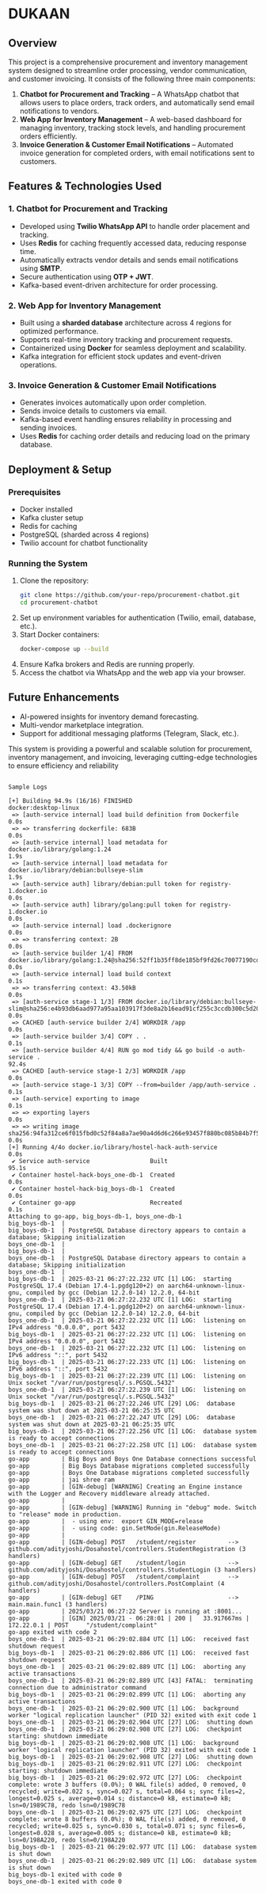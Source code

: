 # DUKAAN

## Overview

This project is a comprehensive procurement and inventory management system designed to streamline order processing, vendor communication, and customer invoicing. It consists of the following three main components:

1. **Chatbot for Procurement and Tracking** – A WhatsApp chatbot that allows users to place orders, track orders, and automatically send email notifications to vendors.
2. **Web App for Inventory Management** – A web-based dashboard for managing inventory, tracking stock levels, and handling procurement orders efficiently.
3. **Invoice Generation & Customer Email Notifications** – Automated invoice generation for completed orders, with email notifications sent to customers.

## Features & Technologies Used

### 1. Chatbot for Procurement and Tracking

- Developed using **Twilio WhatsApp API** to handle order placement and tracking.
- Uses **Redis** for caching frequently accessed data, reducing response time.
- Automatically extracts vendor details and sends email notifications using **SMTP**.
- Secure authentication using **OTP + JWT**.
- Kafka-based event-driven architecture for order processing.

### 2. Web App for Inventory Management

- Built using a **sharded database** architecture across 4 regions for optimized performance.
- Supports real-time inventory tracking and procurement requests.
- Containerized using **Docker** for seamless deployment and scalability.
- Kafka integration for efficient stock updates and event-driven operations.

### 3. Invoice Generation & Customer Email Notifications

- Generates invoices automatically upon order completion.
- Sends invoice details to customers via email.
- Kafka-based event handling ensures reliability in processing and sending invoices.
- Uses **Redis** for caching order details and reducing load on the primary database.

## Deployment & Setup

### Prerequisites

- Docker installed
- Kafka cluster setup
- Redis for caching
- PostgreSQL (sharded across 4 regions)
- Twilio account for chatbot functionality

### Running the System

1. Clone the repository:
   ```bash
   git clone https://github.com/your-repo/procurement-chatbot.git
   cd procurement-chatbot
   ```
2. Set up environment variables for authentication (Twilio, email, database, etc.).
3. Start Docker containers:
   ```bash
   docker-compose up --build
   ```
4. Ensure Kafka brokers and Redis are running properly.
5. Access the chatbot via WhatsApp and the web app via your browser.

## Future Enhancements

- AI-powered insights for inventory demand forecasting.
- Multi-vendor marketplace integration.
- Support for additional messaging platforms (Telegram, Slack, etc.).

This system is providing a powerful and scalable solution for procurement, inventory management, and invoicing, leveraging cutting-edge technologies to ensure efficiency and reliability



```

Sample Logs 

[+] Building 94.9s (16/16) FINISHED                                                                                                                 docker:desktop-linux 
 => [auth-service internal] load build definition from Dockerfile                                                                                                   0.0s 
 => => transferring dockerfile: 683B                                                                                                                                0.0s 
 => [auth-service internal] load metadata for docker.io/library/golang:1.24                                                                                         1.9s 
 => [auth-service internal] load metadata for docker.io/library/debian:bullseye-slim                                                                                1.9s 
 => [auth-service auth] library/debian:pull token for registry-1.docker.io                                                                                          0.0s
 => [auth-service auth] library/golang:pull token for registry-1.docker.io                                                                                          0.0s 
 => [auth-service internal] load .dockerignore                                                                                                                      0.0s
 => => transferring context: 2B                                                                                                                                     0.0s 
 => [auth-service builder 1/4] FROM docker.io/library/golang:1.24@sha256:52ff1b35ff8de185bf9fd26c70077190cd0bed1e9f16a2d498ce907e5c421268                           0.0s
 => [auth-service internal] load build context                                                                                                                      0.1s 
 => => transferring context: 43.50kB                                                                                                                                0.0s
 => [auth-service stage-1 1/3] FROM docker.io/library/debian:bullseye-slim@sha256:e4b93db6aad977a95aa103917f3de8a2b16ead91cf255c3ccdb300c5d20f3015                  0.0s 
 => CACHED [auth-service builder 2/4] WORKDIR /app                                                                                                                  0.0s
 => [auth-service builder 3/4] COPY . .                                                                                                                             0.1s 
 => [auth-service builder 4/4] RUN go mod tidy && go build -o auth-service .                                                                                       92.4s 
 => CACHED [auth-service stage-1 2/3] WORKDIR /app                                                                                                                  0.0s 
 => [auth-service stage-1 3/3] COPY --from=builder /app/auth-service .                                                                                              0.1s 
 => [auth-service] exporting to image                                                                                                                               0.1s 
 => => exporting layers                                                                                                                                             0.0s 
 => => writing image sha256:94fa312ce6f015fbd0c52f84a8a7ae90a4d6d6c266e93457f880bc085b84b7f5                                                                        0.0s
[+] Running 4/4o docker.io/library/hostel-hack-auth-service                                                                                                         0.0s
 ✔ Service auth-service                 Built                                                                                                                      95.1s 
 ✔ Container hostel-hack-boys_one-db-1  Created                                                                                                                     0.0s 
 ✔ Container hostel-hack-big_boys-db-1  Created                                                                                                                     0.0s 
 ✔ Container go-app                     Recreated                                                                                                                   0.1s 
Attaching to go-app, big_boys-db-1, boys_one-db-1
big_boys-db-1  | 
big_boys-db-1  | PostgreSQL Database directory appears to contain a database; Skipping initialization
boys_one-db-1  | 
big_boys-db-1  | 
boys_one-db-1  | PostgreSQL Database directory appears to contain a database; Skipping initialization
boys_one-db-1  | 
big_boys-db-1  | 2025-03-21 06:27:22.232 UTC [1] LOG:  starting PostgreSQL 17.4 (Debian 17.4-1.pgdg120+2) on aarch64-unknown-linux-gnu, compiled by gcc (Debian 12.2.0-14) 12.2.0, 64-bit
boys_one-db-1  | 2025-03-21 06:27:22.232 UTC [1] LOG:  starting PostgreSQL 17.4 (Debian 17.4-1.pgdg120+2) on aarch64-unknown-linux-gnu, compiled by gcc (Debian 12.2.0-14) 12.2.0, 64-bit
boys_one-db-1  | 2025-03-21 06:27:22.232 UTC [1] LOG:  listening on IPv4 address "0.0.0.0", port 5432
big_boys-db-1  | 2025-03-21 06:27:22.232 UTC [1] LOG:  listening on IPv4 address "0.0.0.0", port 5432
boys_one-db-1  | 2025-03-21 06:27:22.232 UTC [1] LOG:  listening on IPv6 address "::", port 5432
big_boys-db-1  | 2025-03-21 06:27:22.233 UTC [1] LOG:  listening on IPv6 address "::", port 5432
big_boys-db-1  | 2025-03-21 06:27:22.239 UTC [1] LOG:  listening on Unix socket "/var/run/postgresql/.s.PGSQL.5432"
boys_one-db-1  | 2025-03-21 06:27:22.239 UTC [1] LOG:  listening on Unix socket "/var/run/postgresql/.s.PGSQL.5432"
big_boys-db-1  | 2025-03-21 06:27:22.246 UTC [29] LOG:  database system was shut down at 2025-03-21 06:25:35 UTC
boys_one-db-1  | 2025-03-21 06:27:22.247 UTC [29] LOG:  database system was shut down at 2025-03-21 06:25:35 UTC
big_boys-db-1  | 2025-03-21 06:27:22.256 UTC [1] LOG:  database system is ready to accept connections
boys_one-db-1  | 2025-03-21 06:27:22.258 UTC [1] LOG:  database system is ready to accept connections
go-app         | Big Boys and Boys One Database connections successful
go-app         | Big Boys Database migrations completed successfully
go-app         | Boys One Database migrations completed successfully
go-app         | jai shree ram 
go-app         | [GIN-debug] [WARNING] Creating an Engine instance with the Logger and Recovery middleware already attached.
go-app         | 
go-app         | [GIN-debug] [WARNING] Running in "debug" mode. Switch to "release" mode in production.
go-app         |  - using env:  export GIN_MODE=release
go-app         |  - using code: gin.SetMode(gin.ReleaseMode)
go-app         | 
go-app         | [GIN-debug] POST   /student/register         --> github.com/adityjoshi/Dosahostel/controllers.StudentRegistration (3 handlers)
go-app         | [GIN-debug] GET    /student/login            --> github.com/adityjoshi/Dosahostel/controllers.StudentLogin (3 handlers)
go-app         | [GIN-debug] POST   /student/complaint        --> github.com/adityjoshi/Dosahostel/controllers.PostComplaint (4 handlers)
go-app         | [GIN-debug] GET    /PING                     --> main.main.func1 (3 handlers)
go-app         | 2025/03/21 06:27:22 Server is running at :8001...
go-app         | [GIN] 2025/03/21 - 06:28:01 | 200 |   33.917667ms |      172.22.0.1 | POST     "/student/complaint"
go-app exited with code 2
boys_one-db-1  | 2025-03-21 06:29:02.884 UTC [1] LOG:  received fast shutdown request
big_boys-db-1  | 2025-03-21 06:29:02.886 UTC [1] LOG:  received fast shutdown request
boys_one-db-1  | 2025-03-21 06:29:02.889 UTC [1] LOG:  aborting any active transactions
boys_one-db-1  | 2025-03-21 06:29:02.889 UTC [43] FATAL:  terminating connection due to administrator command
big_boys-db-1  | 2025-03-21 06:29:02.899 UTC [1] LOG:  aborting any active transactions
boys_one-db-1  | 2025-03-21 06:29:02.900 UTC [1] LOG:  background worker "logical replication launcher" (PID 32) exited with exit code 1
boys_one-db-1  | 2025-03-21 06:29:02.904 UTC [27] LOG:  shutting down
boys_one-db-1  | 2025-03-21 06:29:02.908 UTC [27] LOG:  checkpoint starting: shutdown immediate
big_boys-db-1  | 2025-03-21 06:29:02.908 UTC [1] LOG:  background worker "logical replication launcher" (PID 32) exited with exit code 1
big_boys-db-1  | 2025-03-21 06:29:02.908 UTC [27] LOG:  shutting down
big_boys-db-1  | 2025-03-21 06:29:02.911 UTC [27] LOG:  checkpoint starting: shutdown immediate
big_boys-db-1  | 2025-03-21 06:29:02.972 UTC [27] LOG:  checkpoint complete: wrote 3 buffers (0.0%); 0 WAL file(s) added, 0 removed, 0 recycled; write=0.022 s, sync=0.027 s, total=0.064 s; sync files=2, longest=0.025 s, average=0.014 s; distance=0 kB, estimate=0 kB; lsn=0/1989C78, redo lsn=0/1989C78
boys_one-db-1  | 2025-03-21 06:29:02.975 UTC [27] LOG:  checkpoint complete: wrote 8 buffers (0.0%); 0 WAL file(s) added, 0 removed, 0 recycled; write=0.025 s, sync=0.030 s, total=0.071 s; sync files=6, longest=0.028 s, average=0.005 s; distance=0 kB, estimate=0 kB; lsn=0/198A220, redo lsn=0/198A220
big_boys-db-1  | 2025-03-21 06:29:02.977 UTC [1] LOG:  database system is shut down
boys_one-db-1  | 2025-03-21 06:29:02.989 UTC [1] LOG:  database system is shut down
big_boys-db-1 exited with code 0
boys_one-db-1 exited with code 0
```
